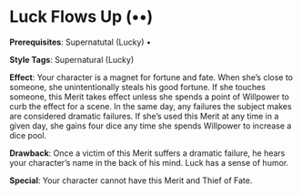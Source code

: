 # Luck Flows Up (••)

**Prerequisites**: Supernatutal (Lucky) •

**Style Tags**: Supernatural (Lucky)

**Effect**: Your character is a magnet for fortune and fate.
When she’s close to someone, she unintentionally steals his
good fortune. If she touches someone, this Merit takes effect
unless she spends a point of Willpower to curb the effect for
a scene. In the same day, any failures the subject makes are
considered dramatic failures. If she’s used this Merit at any
time in a given day, she gains four dice any time she spends
Willpower to increase a dice pool.

**Drawback**: Once a victim of this Merit suffers a dramatic
failure, he hears your character’s name in the back of his
mind. Luck has a sense of humor.

**Special**: Your character cannot have this Merit and Thief of
Fate.